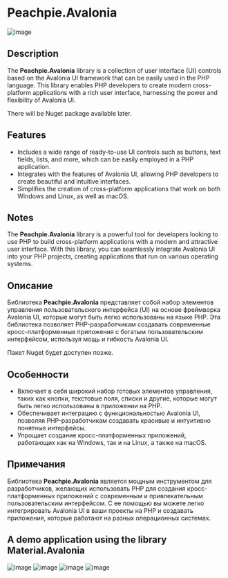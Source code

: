# Peachpie.Avalonia
![image](https://github.com/FibonacciFox/Peachpie.Avalonia/assets/61143434/6631c6a1-ac50-4f6c-8c40-f224cecf7d6f)
## Description

The **Peachpie.Avalonia** library is a collection of user interface (UI) controls based on the Avalonia UI framework that can be easily used in the PHP language. This library enables PHP developers to create modern cross-platform applications with a rich user interface, harnessing the power and flexibility of Avalonia UI.

There will be Nuget package available later.
## Features

- Includes a wide range of ready-to-use UI controls such as buttons, text fields, lists, and more, which can be easily employed in a PHP application.
- Integrates with the features of Avalonia UI, allowing PHP developers to create beautiful and intuitive interfaces.
- Simplifies the creation of cross-platform applications that work on both Windows and Linux, as well as macOS.

## Notes

The **Peachpie.Avalonia** library is a powerful tool for developers looking to use PHP to build cross-platform applications with a modern and attractive user interface. With this library, you can seamlessly integrate Avalonia UI into your PHP projects, creating applications that run on various operating systems.

## Описание

Библиотека **Peachpie.Avalonia** представляет собой набор элементов управления пользовательского интерфейса (UI) на основе фреймворка Avalonia UI, которые могут быть легко использованы на языке PHP. Эта библиотека позволяет PHP-разработчикам создавать современные кросс-платформенные приложения с богатым пользовательским интерфейсом, используя мощь и гибкость Avalonia UI.

Пакет Nuget будет доступен позже.
## Особенности

- Включает в себя широкий набор готовых элементов управления, таких как кнопки, текстовые поля, списки и другие, которые могут быть легко использованы в приложении на PHP.
- Обеспечивает интеграцию с функциональностью Avalonia UI, позволяя PHP-разработчикам создавать красивые и интуитивно понятные интерфейсы.
- Упрощает создание кросс-платформенных приложений, работающих как на Windows, так и на Linux, а также на macOS.

## Примечания

Библиотека **Peachpie.Avalonia** является мощным инструментом для разработчиков, желающих использовать PHP для создания кросс-платформенных приложений с современным и привлекательным пользовательским интерфейсом. С ее помощью вы можете легко интегрировать Avalonia UI в ваши проекты на PHP и создавать приложения, которые работают на разных операционных системах.

## A demo application using the library Material.Avalonia

![image](https://github.com/FibonacciFox/Peachpie.Avalonia/assets/61143434/da3395cf-4317-437a-abe0-808438aa6e24)
![image](https://github.com/FibonacciFox/Peachpie.Avalonia/assets/61143434/29a259c1-9657-4d6f-88f8-e5e7b21fc95f)
![image](https://github.com/FibonacciFox/Peachpie.Avalonia/assets/61143434/1f2f289f-f51c-48e4-bcac-220fec2f420a)
![image](https://github.com/FibonacciFox/Peachpie.Avalonia/assets/61143434/27591571-2b0a-456c-979a-b6745f759d58)